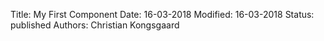 Title: My First Component
Date: 16-03-2018
Modified: 16-03-2018
Status: published
Authors: Christian Kongsgaard                                                                                                                                                                                                                                                                                                                                                                                                                                                                                                     